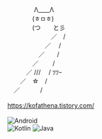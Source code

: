 

　　　　 Λ____Λ <br/>
　　　　(ㅎㅁㅎ) <br/>
　　　　(つ　　と彡 <br/>
　　　　　　　／　/ <br/>
　　　　　　／　 / <br/>
　　　　　／　　/ <br/>
　　　　／　　 / <br/>
　　　／ /// 　/ ﾂﾂｰ <br/>
　　／　☆　/ <br/>
　／　　 　/<br/>  
https://kofathena.tistory.com/<br/>
<br/>
![Android](https://img.shields.io/badge/Android-3DDC84?style=for-the-badge&logo=android&logoColor=white)<br/> 
![Kotlin](https://img.shields.io/badge/kotlin-%237F52FF.svg?style=for-the-badge&logo=kotlin&logoColor=white) ![Java](https://img.shields.io/badge/java-%23ED8B00.svg?style=for-the-badge&logo=openjdk&logoColor=white)
